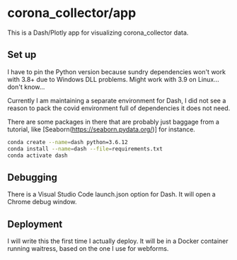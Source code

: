 # corona_collector/app

This is a Dash/Plotly app for visualizing corona_collector data.

## Set up

I have to pin the Python version because sundry dependencies
won't work with 3.8+ due to Windows DLL problems. Might work with 3.9
on Linux... don't know...

Currently I am maintaining a separate environment for Dash, I did not see a reason
to pack the covid environment full of dependencies it does not need.

There are some packages in there that are probably just baggage from a
tutorial, like [Seaborn(https://seaborn.pydata.org/)] for instance.

```bash
conda create --name=dash python=3.6.12
conda install --name=dash --file=requirements.txt
conda activate dash
```

## Debugging

There is a Visual Studio Code launch.json option for Dash.
It will open a Chrome debug window.

## Deployment

I will write this the first time I actually deploy.
It will be in a Docker container running waitress,
based on the one I use for webforms.

